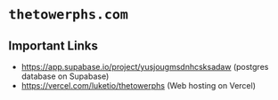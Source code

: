# `thetowerphs.com`

## Important Links
- https://app.supabase.io/project/yusjougmsdnhcsksadaw (postgres database on Supabase)
- https://vercel.com/luketio/thetowerphs (Web hosting on Vercel)
